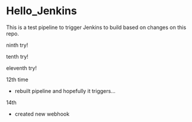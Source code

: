 # Hello_Jenkins
This is a test pipeline to trigger Jenkins to build based on changes on this repo. 

ninth try!

tenth try!

eleventh try!

12th time
- rebuilt pipeline and hopefully it triggers...

14th
- created new webhook